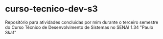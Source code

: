 # curso-tecnico-dev-s3
Repositório para atividades concluídas por mim durante o terceiro semestre do Curso Técnico de Desenvolvimento de Sistemas no SENAI 1.34 "Paulo Skaf"
